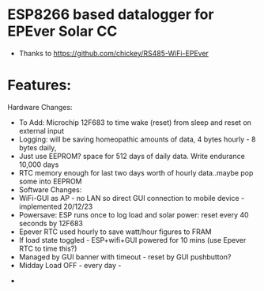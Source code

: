 # ESP8266 based datalogger for EPEver Solar CC
- Thanks to https://github.com/chickey/RS485-WiFi-EPEver


# Features:
Hardware Changes:
 *    To Add: Microchip 12F683 to time wake (reset) from sleep and reset on external input
 *    Logging: will be saving homeopathic amounts of data, 4 bytes hourly  - 8 bytes daily,  
 *    Just use EEPROM? space for 512 days of daily data. Write endurance 10,000 days
 *    RTC memory enough for last two days worth of hourly data..maybe pop some into EEPROM
 *    Software Changes:
 *    WiFi-GUI as AP - no LAN so direct GUI connection to mobile device - implemented 20/12/23
 *    Powersave: ESP runs once to log load and solar power: reset every 40 seconds by 12F683
 *    Epever RTC used hourly to save watt/hour figures to FRAM
 *    If load state toggled - ESP+wifi+GUI powered for 10 mins (use Epever RTC to time this?)
 *    Managed by GUI banner with timeout - reset by GUI pushbutton?
 *    Midday Load OFF - every day - 
-
